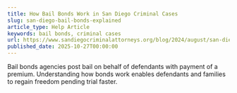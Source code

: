 ```yaml
---
title: How Bail Bonds Work in San Diego Criminal Cases
slug: san-diego-bail-bonds-explained
article_type: Help Article
keywords: bail bonds, criminal cases
url: https://www.sandiegocriminalattorneys.org/blog/2024/august/san-diego-ca-crime-rate-latest-statistics/
published_date: 2025-10-27T00:00:00
---
```


Bail bonds agencies post bail on behalf of defendants with payment of a premium. Understanding how bonds work enables defendants and families to regain freedom pending trial faster.